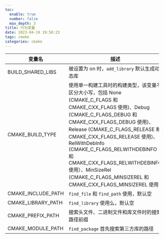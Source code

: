 ```yaml
---
toc:
  enable: true
  number: false
  max_depth: 3
title: 行为变量
date: 2023-04-19 19:58:23
tags: cmake
categories: cmake
---
```


变量名|描述|
-|-|
BUILD_SHARED_LIBS|被设置为 on 时，`add_library` 默认生成动态库
CMAKE_BUILD_TYPE|使用单一构建工具时的构建类型，该变量不区分大小写，包括 None (CMAKE_C_FLAGS 和 CMAKE_CXX_FLAGS 使用)、Debug (CMAKE_C_FLAGS_DEBUG 和 CMAKE_CXX_FLAGS_DEBUG 使用)、Release (CMAKE_C_FLAGS_RELEASE 和 CMAKE_CXX_FLAGS_RELEASE 使用)、RelWithDebInfo (CMAKE_C_FLAGS_RELWITHDEBINFO 和 CMAKE_CXX_FLAGS_RELWITHDEBINFO 使用）、MinSizeRel (CMAKE_C_FLAGS_MINSIZEREL 和 CMAKE_CXX_FLAGS_MINSIZEREL 使用)
CMAKE_INCLUDE_PATH|`find_file` 和 `find_path` 使用，默认空
CMAKE_LIBRARY_PATH|`find_library` 使用么，默认空
CMAKE_PREFIX_PATH|搜索头文件、二进制文件和库文件时的搜索路径前缀
CMAKE_MODULE_PATH|`find_package` 首先搜索第三方库的路径